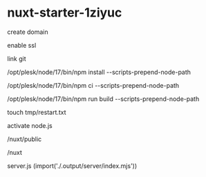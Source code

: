 # nuxt-starter-1ziyuc

create domain

enable ssl

link git

/opt/plesk/node/17/bin/npm install --scripts-prepend-node-path

/opt/plesk/node/17/bin/npm ci --scripts-prepend-node-path

/opt/plesk/node/17/bin/npm run build --scripts-prepend-node-path

touch tmp/restart.txt

activate node.js

/nuxt/public

/nuxt

server.js (import('./.output/server/index.mjs'))

